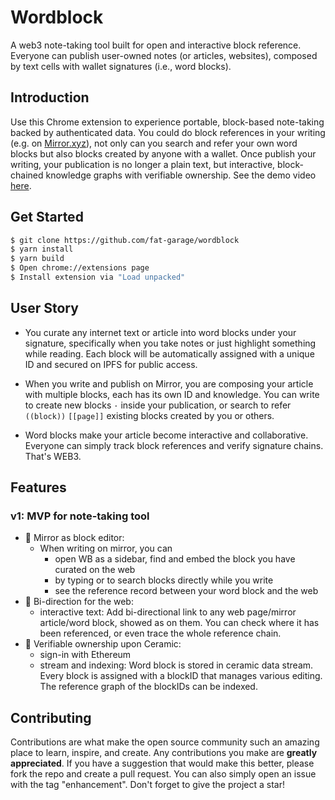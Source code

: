 # Wordblock

A web3 note-taking tool built for open and interactive block reference. Everyone can publish user-owned notes (or articles, websites), composed by text cells with wallet signatures (i.e., word blocks).


## Introduction

Use this Chrome extension to experience portable, block-based note-taking backed by authenticated data. You could do block references in your writing (e.g. on [Mirror.xyz](https://mirror.xyz/conaw.eth/hBj9GSkYzLpQM524VBVhjO8C5-KQFw9UmfrYkerlvZE)), not only can you search and refer your own word blocks but also blocks created by anyone with a wallet. Once publish your writing, your publication is no longer a plain text, but interactive, block-chained knowledge graphs with verifiable ownership. See the demo video [here](https://www.youtube.com/watch?v=lp3NMGuktZc).

## Get Started

```sh
$ git clone https://github.com/fat-garage/wordblock
$ yarn install
$ yarn build
$ Open chrome://extensions page
$ Install extension via "Load unpacked"
```

## User Story

* You curate any internet text or article into word blocks under your signature, specifically when you take notes or just highlight something while reading. Each block will be automatically assigned with a unique ID and secured on IPFS for public access.

* When you write and publish on Mirror, you are composing your article with multiple blocks, each has its own ID and knowledge. You can write to create new blocks `·` inside your publication, or search to refer `((block))` `[[page]]` existing blocks created by you or others. 

* Word blocks make your article become interactive and collaborative. Everyone can simply track block references and verify signature chains. That's WEB3.

## Features

### v1: MVP for note-taking tool

- 👀 Mirror as block editor:
  - When writing on mirror, you can 
    - open WB as a sidebar, find and embed the block you have curated on the web
    - by typing  or to search blocks directly while you write
    - see the reference record between your word block and the web
- 🔐 Bi-direction for the web: 
  - interactive text:  Add bi-directional link  to any web page/mirror article/word block, showed as on them. You can check where it has been referenced, or even trace the whole reference chain.
- 🔗 Verifiable ownership upon Ceramic:
  - sign-in with Ethereum
  - stream and indexing: Word block is stored in ceramic data stream. Every block is assigned with a blockID that manages various editing. The reference graph of the blockIDs can be indexed.

## Contributing

Contributions are what make the open source community such an amazing place to learn, inspire, and create. Any contributions you make are **greatly appreciated**. If you have a suggestion that would make this better, please fork the repo and create a pull request. You can also simply open an issue with the tag "enhancement". Don't forget to give the project a star! 



